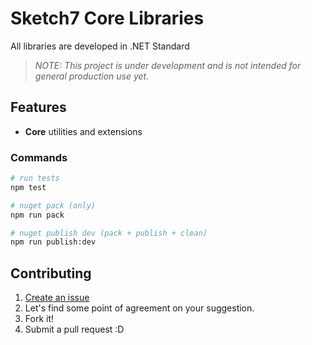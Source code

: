 # Sketch7 Core Libraries
All libraries are developed in .NET Standard

> *NOTE: This project is under development and is not intended for general production use yet.*

## Features
- **Core** utilities and extensions

 ### Commands

```bash
# run tests
npm test

# nuget pack (only)
npm run pack

# nuget publish dev (pack + publish + clean)
npm run publish:dev
```

## Contributing

1. [Create an issue](https://github.com/sketch7/sketch7.netcore.libs/issues)
2. Let's find some point of agreement on your suggestion.
3. Fork it!
4. Submit a pull request :D